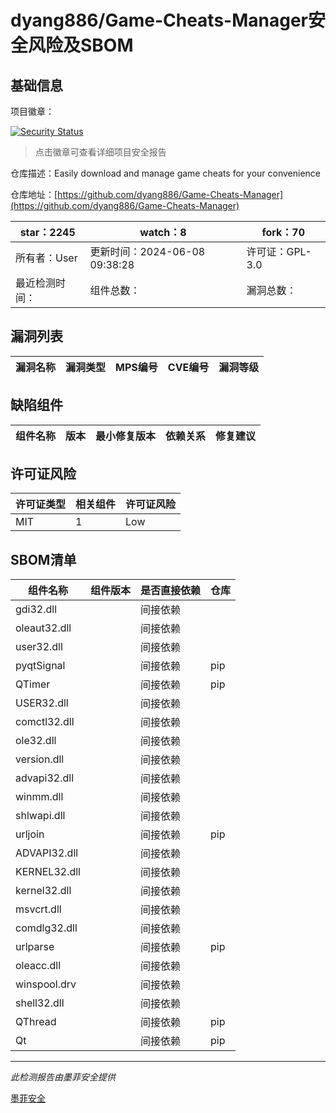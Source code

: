 # dyang886/Game-Cheats-Manager安全风险及SBOM

## 基础信息

项目徽章：

[![Security Status](https://www.murphysec.com/platform3/v31/badge/1800600160515928064.svg)](https://www.murphysec.com/console/report/1800600159861616640/1800600160515928064)

> 点击徽章可查看详细项目安全报告

仓库描述：Easily download and manage game cheats for your convenience

仓库地址：[https://github.com/dyang886/Game-Cheats-Manager](https://github.com/dyang886/Game-Cheats-Manager)

| star：2245 | watch：8 | fork：70 |
| ----------- | -------------- | ------------ |
| 所有者：User | 更新时间：2024-06-08 09:38:28 | 许可证：GPL-3.0 |
| 最近检测时间： | 组件总数： | 漏洞总数： |




## 漏洞列表

| 漏洞名称 | 漏洞类型 | MPS编号 | CVE编号 | 漏洞等级 |
| ------- | ------ | ------- | ------ | ----- |





## 缺陷组件

| 组件名称 | 版本 | 最小修复版本 | 依赖关系 | 修复建议 |
| -------- | ---- | ------------ | -------- | -------- |





## 许可证风险

| 许可证类型 | 相关组件 | 许可证风险 |
| ---------- | -------- | ---------- |
|MIT|1|Low|




## SBOM清单

| 组件名称 | 组件版本 | 是否直接依赖 | 仓库 |
| -------- | -------- | ------------ | ---- |
|gdi32.dll||间接依赖||
|oleaut32.dll||间接依赖||
|user32.dll||间接依赖||
|pyqtSignal||间接依赖|pip|
|QTimer||间接依赖|pip|
|USER32.dll||间接依赖||
|comctl32.dll||间接依赖||
|ole32.dll||间接依赖||
|version.dll||间接依赖||
|advapi32.dll||间接依赖||
|winmm.dll||间接依赖||
|shlwapi.dll||间接依赖||
|urljoin||间接依赖|pip|
|ADVAPI32.dll||间接依赖||
|KERNEL32.dll||间接依赖||
|kernel32.dll||间接依赖||
|msvcrt.dll||间接依赖||
|comdlg32.dll||间接依赖||
|urlparse||间接依赖|pip|
|oleacc.dll||间接依赖||
|winspool.drv||间接依赖||
|shell32.dll||间接依赖||
|QThread||间接依赖|pip|
|Qt||间接依赖|pip|


------

*此检测报告由墨菲安全提供*

[墨菲安全](www.murphysec.com)